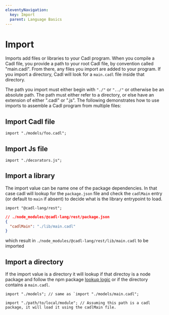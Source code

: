 ```yaml
---
eleventyNavigation:
  key: Import
  parent: Language Basics
---
```


# Import

Imports add files or libraries to your Cadl program. When you compile a Cadl file, you provide a path to your root Cadl file, by convention called "main.cadl". From there, any files you import are added to your program. If you import a directory, Cadl will look for a `main.cadl` file inside that directory.

The path you import must either begin with `"./"` or `"../"` or otherwise be an absolute path. The path must either refer to a directory, or else have an extension of either ".cadl" or ".js". The following demonstrates how to use imports to assemble a Cadl program from multiple files:

## Import Cadl file

```cadl
import "./models/foo.cadl";

```

## Import Js file

```cadl
import "./decorators.js";

```

## Import a library

The import value can be name one of the package dependencies. In that case cadl will lookup for the `package.json` file and check the `cadlMain` entry (or default to `main` if absent) to decide what is the library entrypoint to load.

```cadl
import "@cadl-lang/rest";

```

```json
// ./node_modules/@cadl-lang/rest/package.json
{
  "cadlMain": "./lib/main.cadl"
}
```

which result in `./node_modules/@cadl-lang/rest/lib/main.cadl` to be imported

## Import a directory

If the import value is a directory it will lookup if that directoy is a node package and follow the npm package [lookup logic](#import-a-library) or if the directory contains a `main.cadl`.

```cadl
import "./models"; // same as `import "./models/main.cadl";

```

```cadl
import "./path/to/local/module"; // Assuming this path is a cadl package, it will load it using the cadlMain file.

```
